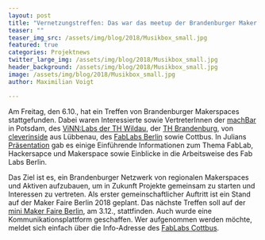 ```yaml
---
layout: post
title: "Vernetzungstreffen: Das war das meetup der Brandenburger Maker Spaces"
teaser: ""
teaser_img_src: /assets/img/blog/2018/Musikbox_small.jpg
featured: true
categories: Projektnews
twitter_large_img: /assets/img/blog/2018/Musikbox_small.jpg
header_background: /assets/img/blog/2018/Musikbox_small.jpg
image: /assets/img/blog/2018/Musikbox_small.jpg
author: Maximilian Voigt

---
```

Am Freitag, den 6.10., hat ein Treffen von Brandenburger Makerspaces stattgefunden. Dabei waren Interessierte sowie VertreterInnen der <a href="https://machbar-potsdam.de/" target="_blank" rel="noopener">machBar</a> in Potsdam, des <a href="http://vinnlab.th-wildau.de/" target="_blank" rel="noopener">ViNN:Labs der TH Wildau</a>, der <a href="https://zhq.th-brandenburg.de/" target="_blank" rel="noopener">TH Brandenburg</a>, von <a href="http://jfvnet.de/" target="_blank" rel="noopener">cleverinside</a> aus Lübbenau, des <a href="https://fablab.berlin/de/" target="_blank" rel="noopener">FabLabs Berlin</a> sowie Cottbus. In Julians <a href="https://docs.google.com/presentation/d/1rt9VsZAFNJgP0SOR2WNzV3yfz9GPX3lqCxaWsJCHEnA/edit?ts=59d7cdc4#slide=id.g204c81e623_0_48">Präsentation</a> gab es einige Einführende Informationen zum Thema FabLab, Hackersapce und Makerspace sowie Einblicke in die Arbeitsweise des Fab Labs Berlin.

Das Ziel ist es, ein Brandenburger Netzwerk von regionalen Makerspaces und Aktiven aufzubauen, um in Zukunft Projekte gemeinsam zu starten und Interessen zu vertreten. Als erster gemeinschaftlicher Auftritt ist ein Stand auf der Maker Faire Berlin 2018 geplant. Das nächste Treffen soll auf der <a href="https://maker-faire.de/news/2017/10/im-dezember-die-conrad-mini-maker-faire-in-berlin/" rel="noopener" target="_blank">mini Maker Faire Berlin</a>, am 3.12., stattfinden. Auch wurde eine Kommunikationsplattform geschaffen. Wer aufgenommen werden möchte, meldet sich einfach über die Info-Adresse des <a href="http://blog.fablab-cottbus.de/" rel="noopener" target="_blank">FabLabs Cottbus</a>.